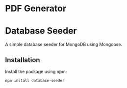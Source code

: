 # PDF Generator
# Database Seeder

A simple database seeder for MongoDB using Mongoose.

## Installation

Install the package using npm:

```bash
npm install database-seeder
